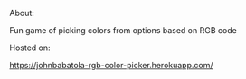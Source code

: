 About:

Fun game of picking colors from options based on RGB code

Hosted on: 

https://johnbabatola-rgb-color-picker.herokuapp.com/